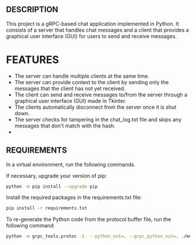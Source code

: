 ## DESCRIPTION

This project is a gRPC-based chat application implemented in Python. It consists of a server that handles chat messages
and a client that provides a graphical user interface (GUI) for users to send and receive messages.

# FEATURES

- The server can handle multiple clients at the same time.
- The server can provide context to the client by sending only the messages that the client has not yet received.
- The client can send and receive messages to/from the server through a graphical user interface (GUI) made in Tkinter.
- The clients automatically disconnect from the server once it is shut down.
- The server checks for tampering in the chat_log.txt file and skips any messages that don't match with the hash.
- 

## REQUIREMENTS

In a virtual environment, run the following commands.

If necessary, upgrade your version of pip:

```bash
python -m pip install --upgrade pip
```

Install the required packages in the requirements.txt file:

```bash
pip install -r requirements.txt
```

To re-generate the Python code from the protocol buffer file, run the following command:

```bash
python -m grpc_tools.protoc -I. --python_out=. --grpc_python_out=. ./messanger.proto
```